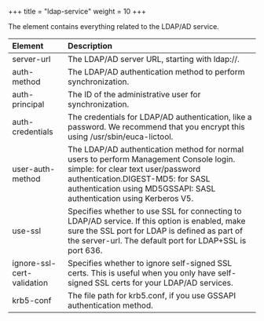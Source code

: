 +++
title = "ldap-service"
weight = 10
+++

The element contains everything related to the LDAP/AD service.

| Element | Description | 
|  :---- |  :---- | 
| server-url | The LDAP/AD server URL, starting with ldap://. | 
| auth-method | The LDAP/AD authentication method to perform synchronization. | 
| auth-principal | The ID of the administrative user for synchronization. | 
| auth-credentials | The credentials for LDAP/AD authentication, like a password. We recommend that you encrypt this using /usr/sbin/euca-lictool. | 
| user-auth-method | The LDAP/AD authentication method for normal users to perform Management Console login. simple: for clear text user/password authentication.DIGEST-MD5: for SASL authentication using MD5GSSAPI: SASL authentication using Kerberos V5. | 
| use-ssl | Specifies whether to use SSL for connecting to LDAP/AD service. If this option is enabled, make sure the SSL port for LDAP is defined as part of the server-url. The default port for LDAP+SSL is port 636. | 
| ignore-ssl-cert-validation | Specifies whether to ignore self-signed SSL certs. This is useful when you only have self-signed SSL certs for your LDAP/AD services. | 
| krb5-conf | The file path for krb5.conf, if you use GSSAPI authentication method. | 


